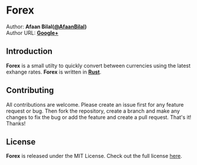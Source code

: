 Forex
=====

Author: **Afaan Bilal([@AfaanBilal](https://github.com/AfaanBilal))**   
Author URL: **[Google+](https://google.com/+AfaanBilal)**

## Introduction
**Forex** is a small utilty to quickly convert between currencies using the latest
exhange rates. **Forex** is written in **[Rust](https://www.rust-lang.org)**.

## Contributing
All contributions are welcome. Please create an issue first for any feature request
or bug. Then fork the repository, create a branch and make any changes to fix the bug 
or add the feature and create a pull request. That's it!
Thanks!

## License
**Forex** is released under the MIT License.
Check out the full license [here](LICENSE).

